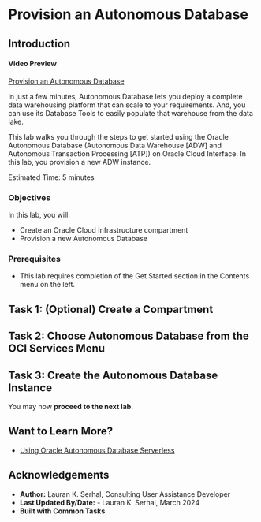 # Provision an Autonomous Database

## Introduction

#### Video Preview

<!--[](youtube:BvSkiWWhuN4)-->

[Provision an Autonomous Database](videohub:1_o5aynk24)

In just a few minutes, Autonomous Database lets you deploy a complete data warehousing platform that can scale to your requirements. And, you can use its Database Tools to easily populate that warehouse from the data lake.

This lab walks you through the steps to get started using the Oracle Autonomous Database (Autonomous Data Warehouse [ADW] and Autonomous Transaction Processing [ATP]) on Oracle Cloud Interface. In this lab, you provision a new ADW instance.

Estimated Time: 5 minutes

### Objectives

In this lab, you will:

-   Create an Oracle Cloud Infrastructure compartment
-   Provision a new Autonomous Database

### Prerequisites

-   This lab requires completion of the Get Started section in the Contents menu on the left.

## Task 1: (Optional) Create a Compartment
[](include:iam-compartment-create-body.md)

## Task 2: Choose Autonomous Database from the OCI Services Menu
[](include:adb-goto-service-body.md)

## Task 3: Create the Autonomous Database Instance
[](include:adb-provision-body.md)

You may now **proceed to the next lab**.

## Want to Learn More?

* [Using Oracle Autonomous Database Serverless](https://docs.oracle.com/en/cloud/paas/autonomous-database/serverless/adbsb/index.html#Oracle%C2%AE-Cloud)

## Acknowledgements

- **Author:** Lauran K. Serhal, Consulting User Assistance Developer
- **Last Updated By/Date:** - Lauran K. Serhal, March 2024
- **Built with Common Tasks**
